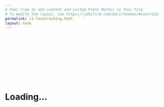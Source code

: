 ```yaml
---
# Feel free to add content and custom Front Matter to this file.
# To modify the layout, see https://jekyllrb.com/docs/themes/#overriding-theme-defaults
permalink: /1-facetracking.html
layout: none
---
```

<html>
    <head>
        <title>Real-Time Face Tracking in the Browser with TensorFlow.js</title>
        <script src="https://cdn.jsdelivr.net/npm/@tensorflow/tfjs@2.4.0/dist/tf.min.js"></script>
        <script src="https://cdn.jsdelivr.net/npm/@tensorflow-models/face-landmarks-detection@0.0.1/dist/face-landmarks-detection.js"></script>
        <script src="web/triangles.js"></script>
    </head>
    <body>
        <canvas id="output"></canvas>
        <video id="webcam" playsinline style="
            visibility: hidden;
            width: auto;
            height: auto;
            ">
        </video>
        <h1 id="status">Loading...</h1>
        <script>
        function setText( text ) {
            document.getElementById( "status" ).innerText = text;
        }

        function drawLine( ctx, x1, y1, x2, y2 ) {
            ctx.beginPath();
            ctx.moveTo( x1, y1 );
            ctx.lineTo( x2, y2 );
            ctx.stroke();
        }

        function drawTriangle( ctx, x1, y1, x2, y2, x3, y3 ) {
            ctx.beginPath();
            ctx.moveTo( x1, y1 );
            ctx.lineTo( x2, y2 );
            ctx.lineTo( x3, y3 );
            ctx.lineTo( x1, y1 );
            ctx.stroke();
        }

        let output = null;
        let model = null;

        async function setupWebcam() {
            return new Promise( ( resolve, reject ) => {
                const webcamElement = document.getElementById( "webcam" );
                const navigatorAny = navigator;
                navigator.getUserMedia = navigator.getUserMedia ||
                navigatorAny.webkitGetUserMedia || navigatorAny.mozGetUserMedia ||
                navigatorAny.msGetUserMedia;
                if( navigator.getUserMedia ) {
                    navigator.getUserMedia( { video: true },
                        stream => {
                            webcamElement.srcObject = stream;
                            webcamElement.addEventListener( "loadeddata", resolve, false );
                        },
                    error => reject());
                }
                else {
                    reject();
                }
            });
        }

        async function trackFace() {
            const video = document.getElementById( "webcam" );
            const faces = await model.estimateFaces( {
                input: video,
                returnTensors: false,
                flipHorizontal: false,
            });
            output.drawImage(
                video,
                0, 0, video.width, video.height,
                0, 0, video.width, video.height
            );

            faces.forEach( face => {
                setText( `Face Tracking Confidence: ${face.faceInViewConfidence.toFixed( 3 )}` );

                // Draw the bounding box
                const x1 = face.boundingBox.topLeft[ 0 ];
                const y1 = face.boundingBox.topLeft[ 1 ];
                const x2 = face.boundingBox.bottomRight[ 0 ];
                const y2 = face.boundingBox.bottomRight[ 1 ];
                const bWidth = x2 - x1;
                const bHeight = y2 - y1;
                drawLine( output, x1, y1, x2, y1 );
                drawLine( output, x2, y1, x2, y2 );
                drawLine( output, x1, y2, x2, y2 );
                drawLine( output, x1, y1, x1, y2 );

                // Draw the face mesh
                const keypoints = face.scaledMesh;
                for( let i = 0; i < FaceTriangles.length / 3; i++ ) {
                    let pointA = keypoints[ FaceTriangles[ i * 3 ] ];
                    let pointB = keypoints[ FaceTriangles[ i * 3 + 1 ] ];
                    let pointC = keypoints[ FaceTriangles[ i * 3 + 2 ] ];
                    drawTriangle( output, pointA[ 0 ], pointA[ 1 ], pointB[ 0 ], pointB[ 1 ], pointC[ 0 ], pointC[ 1 ] );
                }
            });

            requestAnimationFrame( trackFace );
        }

        (async () => {
            await setupWebcam();
            const video = document.getElementById( "webcam" );
            video.play();
            let videoWidth = video.videoWidth;
            let videoHeight = video.videoHeight;
            video.width = videoWidth;
            video.height = videoHeight;

            let canvas = document.getElementById( "output" );
            canvas.width = video.width;
            canvas.height = video.height;

            output = canvas.getContext( "2d" );
            output.translate( canvas.width, 0 );
            output.scale( -1, 1 ); // Mirror cam
            output.fillStyle = "#fdffb6";
            output.strokeStyle = "#fdffb6";
            output.lineWidth = 2;

            // Load Face Landmarks Detection
            model = await faceLandmarksDetection.load(
                faceLandmarksDetection.SupportedPackages.mediapipeFacemesh
            );

            setText( "Loaded!" );

            trackFace();
        })();
        </script>
    </body>
</html>
